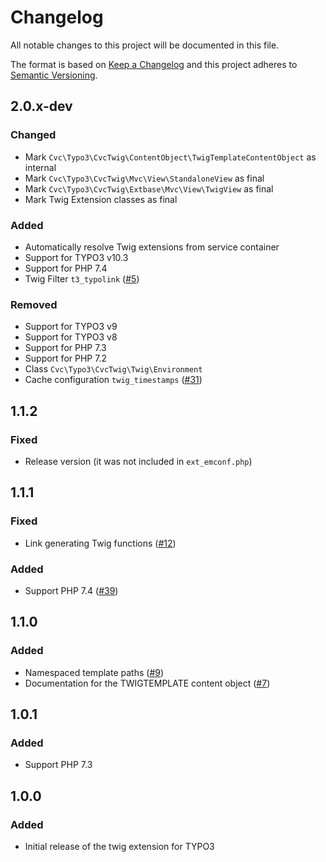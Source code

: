 # Changelog
All notable changes to this project will be documented in this file.

The format is based on [Keep a Changelog](http://keepachangelog.com/en/1.0.0/)
and this project adheres to [Semantic Versioning](http://semver.org/spec/v2.0.0.html).

## 2.0.x-dev

### Changed

* Mark `Cvc\Typo3\CvcTwig\ContentObject\TwigTemplateContentObject` as internal
* Mark `Cvc\Typo3\CvcTwig\Mvc\View\StandaloneView` as final
* Mark `Cvc\Typo3\CvcTwig\Extbase\Mvc\View\TwigView` as final
* Mark Twig Extension classes as final

### Added

* Automatically resolve Twig extensions from service container
* Support for TYPO3 v10.3
* Support for PHP 7.4
* Twig Filter `t3_typolink` ([#5](https://github.com/cvc-digital/typo3-twig/pull/5))

### Removed

* Support for TYPO3 v9
* Support for TYPO3 v8
* Support for PHP 7.3
* Support for PHP 7.2
* Class `Cvc\Typo3\CvcTwig\Twig\Environment`
* Cache configuration `twig_timestamps` ([#31](https://github.com/cvc-digital/typo3-twig/pull/31))

## 1.1.2

### Fixed

* Release version (it was not included in `ext_emconf.php`)

## 1.1.1

### Fixed

* Link generating Twig functions ([#12](https://github.com/cvc-digital/typo3-twig/pull/12))

### Added

* Support PHP 7.4 ([#39](https://github.com/cvc-digital/typo3-twig/pull/39))

## 1.1.0

### Added

* Namespaced template paths ([#9](https://github.com/cvc-digital/typo3-twig/pull/9))
* Documentation for the TWIGTEMPLATE content object ([#7](https://github.com/cvc-digital/typo3-twig/pull/7))

## 1.0.1

### Added
* Support PHP 7.3

## 1.0.0

### Added
* Initial release of the twig extension for TYPO3
